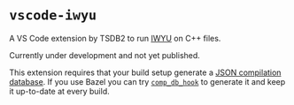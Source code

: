 # `vscode-iwyu`

A VS Code extension by TSDB2 to run [IWYU](https://include-what-you-use.org/) on C++ files.

Currently under development and not yet published.

This extension requires that your build setup generate a
[JSON compilation database](https://clang.llvm.org/docs/JSONCompilationDatabase.html). If you use
Bazel you can try [`comp_db_hook`](https://github.com/tsdb2/comp_db_hook) to generate it and keep it
up-to-date at every build.
